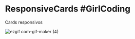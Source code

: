 # ResponsiveCards #GirlCoding
 Cards responsivos 
 
![ezgif com-gif-maker (4)](https://user-images.githubusercontent.com/66601480/120238809-5af41b80-c233-11eb-94de-22c0d482005d.gif)

